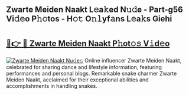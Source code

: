 ## Zwarte Meiden Naakt L𝚎a𝚔ed N𝚞𝚍e - Part-g56 Vi𝚍𝚎o P𝚑𝚘tos - H𝚘𝚝 O𝚗𝚕yf𝚊ns L𝚎a𝚔s Giehi

# <h2><a href="http://kfeszr.oniu.top/?m=Zwarte+Meiden+Naakt">🔗👉 🔴 Zwarte Meiden Naakt P𝚑ot𝚘𝚜 V𝚒d𝚎o</a></h2>

[![Zwarte Meiden Naakt Nu𝚍e𝚜](https://i.imgur.com/0qMVB7G.gif)](http://kfeszr.oniu.top/?m=Zwarte+Meiden+Naakt)
Online influencer Zwarte Meiden Naakt, celebrated for sharing dance and lifestyle information, featuring performances and personal blogs. Remarkable snake charmer Zwarte Meiden Naakt, acclaimed for their exceptional abilities and accomplishments in handling snakes.  
